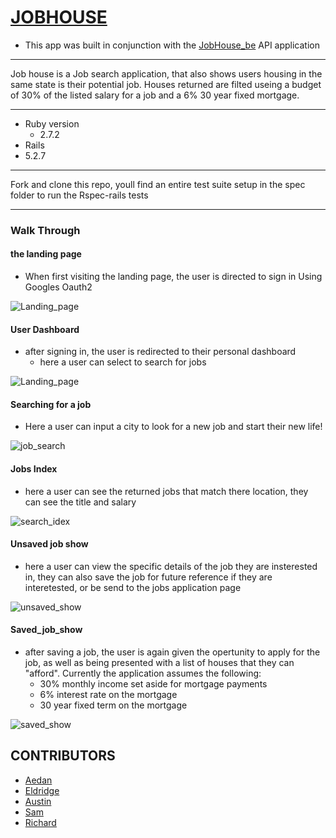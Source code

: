 # [JOBHOUSE](https://glacial-waters-60806.herokuapp.com/)
+ This app was built in conjunction with the [JobHouse_be](https://github.com/aedanjames/job_house_be) API application
___
Job house is a Job search application, that also shows users housing in the same state is their potential job. Houses returned are filted useing a budget of 30% of the listed salary for a job and a 6% 30 year fixed mortgage.
___
* Ruby version
  * 2.7.2
* Rails
 * 5.2.7
___
Fork and clone this repo, youll find an entire test suite setup in the spec folder to run the Rspec-rails tests
___
### Walk Through
#### the landing page
+ When first visiting the landing page, the user is directed to sign in Using Googles Oauth2

![Landing_page](app/assets/images/landing_page.png)

#### User Dashboard

+ after signing in, the user is redirected to their personal dashboard
  + here a user can select to search for jobs

![Landing_page](app/assets/images/user_dashboard.png)

#### Searching for a job
  + Here a user can input a city to look for a new job and start their new life!

![job_search](app/assets/images/job_search.png)

#### Jobs Index

+ here a user can see the returned jobs that match there location, they can see the title and salary

![search_idex](app/assets/images/jobs_search_index.png)

#### Unsaved job show
+ here a user can view the specific details of the job they are insterested in, they can also save the job for future reference if they are interetested, or be send to the jobs application page

![unsaved_show](app/assets/images/unsaved_job_show.png)

#### Saved_job_show
+ after saving a job, the user is again given the opertunity to apply for the job, as well as being presented with a list of houses that they can "afford".
Currently the application assumes the following:
    + 30% monthly income set aside for mortgage payments
    + 6% interest rate on the mortgage
    + 30 year fixed term on the mortgage

![saved_show](app/assets/images/saved_job_show.png)





## CONTRIBUTORS
* [Aedan](https://github.com/aedanjames)
* [Eldridge](https://github.com/Eldridge-Turambi)
* [Austin](https://github.com/AustinCMoore)
* [Sam](https://github.com/samlsmith424)
* [Richard](https://github.com/RichardLaBrecque)
